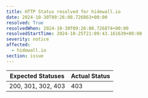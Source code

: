 ```yaml
---
title: HTTP Status resolved for hidewall.io
date: 2024-10-30T09:26:08.726863+00:00
resolved: True
resolvedWhen: 2024-10-30T09:26:08.726874+00:00
resolvedStartTime: 2024-10-25T21:09:43.161639+00:00
severity: notice
affected:
  - hidewall.io
section: issue
---
```


| Expected Statuses | Actual Status  |
|-------------------|----------------|
| 200, 301, 302, 403 | 403 |
